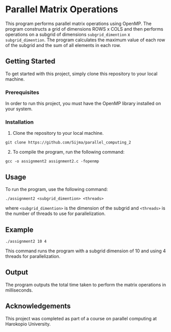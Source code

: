 # Parallel Matrix Operations
This program performs parallel matrix operations using OpenMP. The program constructs a grid of dimensions ROWS x COLS and then performs operations on a subgrid of dimensions `subgrid_dimention` x `subgrid_dimention`. The program calculates the maximum value of each row of the subgrid and the sum of all elements in each row.

## Getting Started

To get started with this project, simply clone this repository to your local machine.

### Prerequisites

In order to run this project, you must have the OpenMP library installed on your system. 


### Installation

1. Clone the repository to your local machine.
```
git clone https://github.com/Sijma/parallel_computing_2
```

2. To compile the program, run the following command:
```
gcc -o assignment2 assignment2.c -fopenmp
```

## Usage
To run the program, use the following command:
```
./assignment2 <subgrid_dimention> <threads>
```
where `<subgrid_dimention>` is the dimension of the subgrid and `<threads>` is the number of threads to use for parallelization.

## Example
```
./assignment2 10 4
```
This command runs the program with a subgrid dimension of 10 and using 4 threads for parallelization.

## Output
The program outputs the total time taken to perform the matrix operations in milliseconds.

## Acknowledgements

This project was completed as part of a course on parallel computing at Harokopio University.
